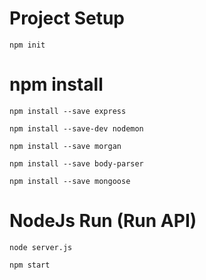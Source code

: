 # Project Setup

    npm init

# npm install

    npm install --save express

    npm install --save-dev nodemon

    npm install --save morgan

    npm install --save body-parser

    npm install --save mongoose

# NodeJs Run (Run API)

    node server.js

    npm start

    
